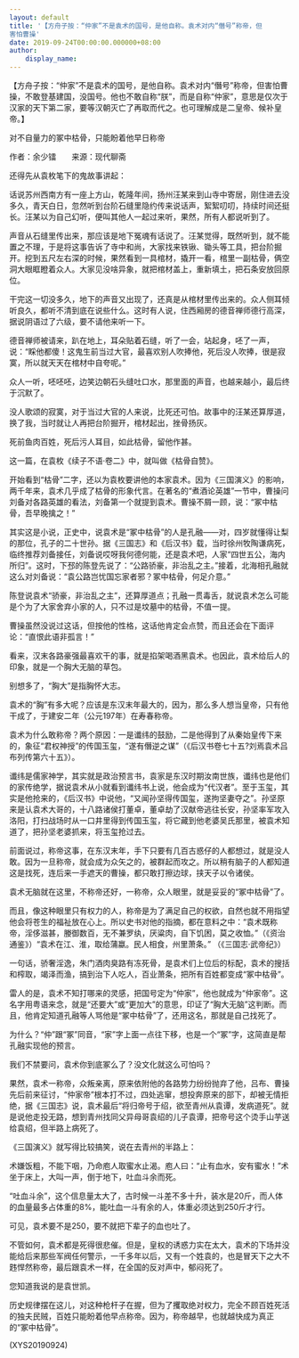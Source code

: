 ```yaml
---
layout: default
title: '【方舟子按：“仲家”不是袁术的国号，是他自称。袁术对内“僭号”称帝，但
害怕曹操'
date: 2019-09-24T00:00:00.000000+08:00
author:
    display_name: 
---
```


【方舟子按：“仲家”不是袁术的国号，是他自称。袁术对内“僭号”称帝，但害怕曹操，不敢登基建国，没国号。他也不敢自称“朕”，而是自称“仲家”，意思是仅次于汉家的天下第二家，要等汉朝灭亡了再取而代之。也可理解成是二皇帝、候补皇帝。】

对不自量力的冢中枯骨，只能盼着他早日称帝

作者：余少镭　　来源：现代聊斋

还得先从袁枚笔下的鬼故事讲起：

话说苏州西南方有一座上方山，乾隆年间，扬州汪某来到山寺中寄居，刚住进去没多久，青天白日，忽然听到台阶石缝里隐约传来说话声，絮絮叨叨，持续时间还挺长。汪某以为自己幻听，便叫其他人一起过来听，果然，所有人都说听到了。

声音从石缝里传出来，那应该是地下冤魂有话说了。汪某觉得，既然听到，就不能置之不理，于是将这事告诉了寺中和尚，大家找来铁锹、锄头等工具，把台阶掘开。挖到五尺左右深的时候，果然看到一具棺材，撬开一看，棺里一副枯骨，俩空洞大眼眶瞪着众人。大家见没啥异象，就把棺材盖上，重新填土，把石条安放回原位。

干完这一切没多久，地下的声音又出现了，还真是从棺材里传出来的。众人侧耳倾听良久，都听不清到底在说些什么。这时有人说，住西厢房的德音禅师德行高深，据说阴语过了六级，要不请他来听一下。

德音禅师被请来，趴在地上，耳朵贴着石缝，听了一会，站起身，呸了一声，说：“睬他都傻！这鬼生前当过大官，最喜欢别人吹捧他，死后没人吹捧，很是寂寞，所以就天天在棺材中自夸呢。”

众人一听，呸呸呸，边笑边朝石头缝吐口水，那里面的声音，也越来越小，最后终于沉默了。

没人歌颂的寂寞，对于当过大官的人来说，比死还可怕。故事中的汪某还算厚道，换了我，当时就让人再把台阶掘开，棺材起出，挫骨扬灰。

死前鱼肉百姓，死后污人耳目，如此枯骨，留他作甚。

这一篇，在袁枚《续子不语·卷二》中，就叫做《枯骨自赞》。

开始看到“枯骨”二字，还以为袁枚要讲他的本家袁术。因为《三国演义》的影响，两千年来，袁术几乎成了枯骨的形象代言。在著名的“煮酒论英雄”一节中，曹操问刘备对各路英雄的看法，刘备第一个就提到袁术。曹操不屑一顾，说：“冢中枯骨，吾早晚擒之！”

其实这是小说，正史中，说袁术是“冢中枯骨”的人是孔融——对，四岁就懂得让梨的那位，孔子的二十世孙。据《三国志》和《后汉书》载，当时徐州牧陶谦病死，临终推荐刘备接任，刘备说哎呀我何德何能，还是袁术吧，人家“四世五公，海内所归”。这时，下邳的陈登先说了：“公路骄豪，非治乱之主。”接着，北海相孔融就这么对刘备说：“袁公路岂忧国忘家者邪？冢中枯骨，何足介意。”

陈登说袁术“骄豪，非治乱之主”，还算厚道点；孔融一贯毒舌，就说袁术怎么可能是个为了大家舍弃小家的人，只不过是坟墓中的枯骨，不值一提。

曹操虽然没说过这话，但按他的性格，这话他肯定会点赞，而且还会在下面评论：“直恨此语非孤言！”

看来，汉末各路豪强最喜欢干的事，就是掐架喝酒黑袁术。也因此，袁术给后人的印象，就是一个胸大无脑的草包。

别想多了，“胸大”是指胸怀大志。

袁术的“胸”有多大呢？应该是东汉末年最大的，因为，那么多人想当皇帝，只有他干成了，于建安二年（公元197年）在寿春称帝。

袁术为什么敢称帝？两个原因：一是谶纬的鼓励，二是他得到了从秦始皇传下来的，象征“君权神授”的传国玉玺，“遂有僭逆之谋”（《后汉书卷七十五?刘焉袁术吕布列传第六十五》）。

谶纬是儒家神学，其实就是政治预言书，袁家是东汉时期汝南世族，谶纬也是他们的家传绝学，据说袁术从小就看到谶纬书上说，他会成为“代汉者”。至于玉玺，其实是他抢来的，《后汉书》中说他，“又闻孙坚得传国玺，遂拘坚妻夺之”。孙坚原来是认袁术大哥的，十八路诸侯打董卓，董卓劫了汉献帝逃往长安，孙坚率军攻入洛阳，打扫战场时从一口井里得到传国玉玺，将它藏到他老婆吴氏那里，被袁术知道了，把孙坚老婆抓来，将玉玺抢过去。

前面说过，称帝这事，在东汉末年，手下只要有几百古惑仔的人都想过，就是没人敢。因为一旦称帝，就会成为众矢之的，被群起而攻之。所以稍有脑子的人都知道这是找死，连后来一手遮天的曹操，都只敢打擦边球，挟天子以令诸侯。

袁术无脑就在这里，不称帝还好，一称帝，众人眼里，就是妥妥的“冢中枯骨”了。

而且，像这种眼里只有权力的人，称帝是为了满足自己的权欲，自然也就不用指望他会将苍生的福祉放在心上。所以史书对他的指摘，都在意料之中：“袁术既称帝，淫侈滋甚，媵御数百，无不兼罗纨，厌粱肉，自下饥困，莫之收恤。”（《资治通鉴》）“袁术在江、淮，取给蒲蠃。民人相食，州里萧条。” （《三国志·武帝纪》）

一句话，骄奢淫逸，朱门酒肉臭路有冻死骨，是袁术们上位后的标配，袁术的搜括和榨取，竭泽而渔，搞到治下人吃人，百业萧条，把所有百姓都变成“冢中枯骨”。

雷人的是，袁术不知打哪来的灵感，把国号定为“仲家”，他也就成为“仲家帝”。这名字用粤语来念，就是“还要大”或“更加大”的意思，印证了“胸大无脑”这判断。而且，他肯定知道孔融等人骂他是“冢中枯骨”了，还用这名，那就是自己找死了。

为什么？“仲”跟“冢”同音，“家”字上面一点往下移，也是一个“冢”字，这简直是帮孔融实现他的预言。

我们不禁要问，袁术你到底冢么了？没文化就这么可怕吗？

果然，袁术一称帝，众叛亲离，原来依附他的各路势力纷纷抛弃了他，吕布、曹操先后前来征讨，“仲家帝”根本打不过，四处逃窜，想投奔原来的部下，却被无情拒绝，据《三国志》说，袁术最后“将归帝号于绍，欲至青州从袁谭，发病道死”。就是说他走投无路，想到青州找同父异母哥袁绍的儿子袁谭，把帝号这个烫手山芋送给袁绍，但半路上病死了。

《三国演义》就写得比较搞笑，说在去青州的半路上：

术嫌饭粗，不能下咽，乃命庖人取蜜水止渴。庖人曰：“止有血水，安有蜜水！”术坐于床上，大叫一声，倒于地下，吐血斗余而死。

“吐血斗余”，这个信息量太大了，古时候一斗差不多十升，装水是20斤，而人体的血量最多占体重的8%，能吐血一斗有余的人，体重必须达到250斤才行。

可见，袁术要不是250，要不就把下辈子的血也吐了。

不管如何，袁术都是死得很悲催。但是，皇权的诱惑力实在太大，袁术的下场并没能给后来那些军阀任何警示，一千多年以后，又有一个姓袁的，也是冒天下之大不韪悍然称帝，最后跟袁术一样，在全国的反对声中，郁闷死了。

您知道我说的是袁世凯。

历史规律摆在这儿，对这种枪杆子在握，但为了攫取绝对权力，完全不顾百姓死活的独夫民贼，百姓只能盼着他早点称帝。因为，称帝越早，也就越快成为真正的“冢中枯骨”。

(XYS20190924)

